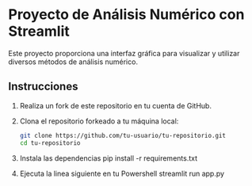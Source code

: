 # Proyecto de Análisis Numérico con Streamlit

Este proyecto proporciona una interfaz gráfica para visualizar y utilizar diversos métodos de análisis numérico.

## Instrucciones

1. Realiza un fork de este repositorio en tu cuenta de GitHub.

2. Clona el repositorio forkeado a tu máquina local:
   ```sh
   git clone https://github.com/tu-usuario/tu-repositorio.git
   cd tu-repositorio
3. Instala las dependencias
  pip install -r requirements.txt

4. Ejecuta la linea siguiente en tu Powershell
   streamlit run app.py

